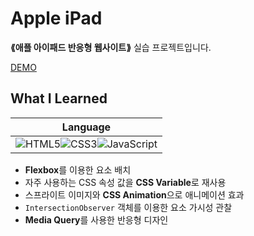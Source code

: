 # Apple iPad

__⟪애플 아이패드 반응형 웹사이트⟫__ 실습 프로젝트입니다.

[DEMO](https://donghun-k.github.io/front-end-basic/html-css/apple-ipad/)

## What I Learned
|Language|
|:---:|
|![HTML5](https://img.shields.io/badge/HTML5-E34F26?style=for-the-badge&logo=html5&logoColor=white)![CSS3](https://img.shields.io/badge/CSS3-1572B6?style=for-the-badge&logo=css3&logoColor=white)![JavaScript](https://img.shields.io/badge/JavaScript-323330?style=for-the-badge&logo=javascript&logoColor=F7DF1E)|
- **Flexbox**를 이용한 요소 배치
- 자주 사용하는 CSS 속성 값을 **CSS Variable**로 재사용
- 스프라이트 이미지와 **CSS Animation**으로 애니메이션 효과
- `IntersectionObserver` 객체를 이용한 요소 가시성 관찰
- **Media Query**를 사용한 반응형 디자인
